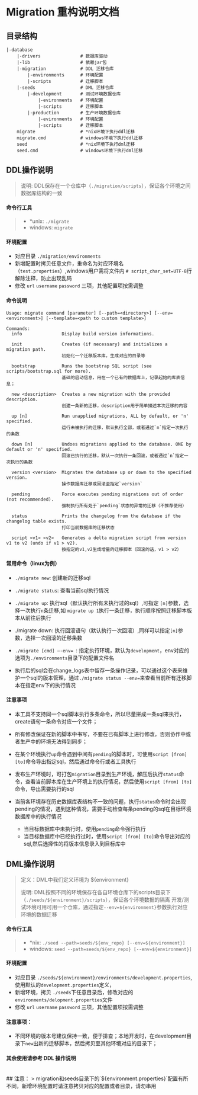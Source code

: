 # Migration 重构说明文档

## 目录结构

    |-database
        |-drivers               # 数据库驱动
        |-lib                   # 依赖jar包
        |-migration             # DDL 迁移仓库
            |-environments      # 环境配置 
            |-scripts           # 迁移脚本
        |-seeds                 # DML 迁移仓库
            |-development       # 测试环境数据仓库
                |-evironments   # 环境配置
                |-scripts       # 迁移脚本 
            |-production        # 生产环境数据仓库
                |-evironments   # 环境配置
                |-scripts       # 迁移脚本  
        migrate                 # *nix环境下执行ddl迁移
        migrate.cmd             # windows环境下执行ddl迁移
        seed                    # *nix环境下执行dml迁移
        seed.cmd                # windows环境下执行dml迁移
        
        
## DDL操作说明
> 说明: DDL保存在一个仓库中（`./migration/scripts`），保证各个环境之间数据库结构的一致
#### 命令行工具
> * *unix: `./migrate`
> * windows: `migrate`

#### 环境配置
* 对应目录 `./migration/environments`
* 新增配置时拷贝任意文件，重命名为对应环境名（`test.properties`）,windows用户需将文件内 `# script_char_set=UTF-8`行解除注释，防止出现乱码
* 修改 `url` `username` `password` 三项，其他配置项按需调整 
      
#### 命令说明
```
Usage: migrate command [parameter] [--path=<directory>] [--env=<environment>] [--template=<path to custom template>]

Commands:
  info               Display build version informations.
                     
  init               Creates (if necessary) and initializes a migration path.
                     初始化一个迁移版本库，生成对应的目录等
                     
  bootstrap          Runs the bootstrap SQL script (see scripts/bootstrap.sql for more).
                     基础的启动信息，用在一个已有的数据库上，记录起始的库表信息；
                     
  new <description>  Creates a new migration with the provided description.
                     创建一条新的迁移，description用于简单描述本次迁移的内容
                     
  up [n]             Run unapplied migrations, ALL by default, or 'n' specified.
                     运行未被执行的迁移，默认执行全部，或者通过`n`指定一次执行的条数
  
  down [n]           Undoes migrations applied to the database. ONE by default or 'n' specified.
                     回滚已执行的迁移，默认一次执行一条回滚，或者通过`n`指定一次执行的条数
  
  version <version>  Migrates the database up or down to the specified version.
                     操作数据库迁移或回滚至指定`version`
  
  pending            Force executes pending migrations out of order (not recommended).
                     强制执行所有处于`pending`状态的异常的迁移（不推荐使用）
  
  status             Prints the changelog from the database if the changelog table exists.
                     打印当前数据库的迁移状态
  
  script <v1> <v2>   Generates a delta migration script from version v1 to v2 (undo if v1 > v2).
                     按指定的v1,v2生成增量的迁移脚本（回滚的话，v1 > v2）
```

#### 常用命令（linux为例）

* `./migrate new`: 创建新的迁移sql

* `./migrate status`: 查看当前sql执行情况

* `./migrate up`: 执行sql（默认执行所有未执行过的sql）,可指定 `[n]`参数，选择一次执行`n`条迁移,如 `migrate up 1`执行一条迁移，执行顺序按照迁移脚本版本从前往后执行

* ./migrate down: 执行回滚语句（默认执行一次回滚）,同样可以指定`[n]`参数，选择一次回滚的迁移条数

* `./migrate [cmd] —-env= `: 指定执行环境，默认为`development`，env对应的选项为`./environments`目录下的配置文件名

* 执行后的sql会在change_logs表中留存一条操作记录，可以通过这个表来维护一个sql的版本管理，通过`./migrate status --env=`来查看当前所有迁移脚本在指定env下的执行情况

#### 注意事项

* 本工具不支持同一个sql脚本执行多条命令，所以尽量拼成一条sql来执行，create语句一条命令对应一个文件；

* 所有修改保证在新的脚本中书写，不要在已有脚本上进行修改，否则协作中或者生产中的环境无法得到同步；

* 在某个环境执行`up`命令遇到中间有`pending`的脚本时，可使用`script [from] [to]`命令导出指定sql，然后通过命令行或者工具执行

* 发布生产环境时，可打包`migration`目录到生产环境，解压后执行`status`命令，查看当前脚本库在生产环境上的执行情况，然后使用`script [from] [to]`命令，导出需要执行的sql

* 当前各环境存在历史数据库表结构不一致的问题，执行`status`命令时会出现pending的情况，遇到这种情况，需要手动检查每条pending的sql在目标环境数据库中的执行情况
    * 当目标数据库中未执行时，使用`pending`命令强行执行
    * 当目标数据库中已经执行过时，使用`script [from] [to]`命令导出对应的sql,然后选择性的将版本信息录入到目标库中


## DML操作说明
> 定义：DML中我们定义环境为 ${environment}
>
> 说明: DML按照不同的环境保存在各自环境仓库下的scripts目录下（`./seeds/${environment}/scripts`），保证各个环境数据的隔离
> 开发/测试环境可用可用一个仓库，通过指定`--env=${environment}`参数执行对应环境的数据迁移
#### 命令行工具
> * *nix: `./seed --path=seeds/${env_repo} [--env=${environment}]`
> * windows: `seed --path=seeds/${env_repo} [--env=${environment}]`

#### 环境配置
* 对应目录 `./seeds/${environment}/environments/development.properties`,使用默认的`development.properties`定义，
* 新增环境，拷贝 `./seeds`下任意目录后，修改对应的`environments/delopment.properties`文件
* 修改 `url` `username` `password` 三项，其他配置项按需调整 

#### 注意事项：
* 不同环境的版本号建议保持一致，便于排查；本地开发时，在development目录下`new`出新的迁移脚本，然后拷贝至其他环境对应的目录下；

#### 其余使用请参考 DDL 操作说明


<br/>
## 注意：
> migration和seeds目录下的`${environment.properties}`配置有所不同，新增环境配置时请注意拷贝对应的配置或者目录，请勿串用
